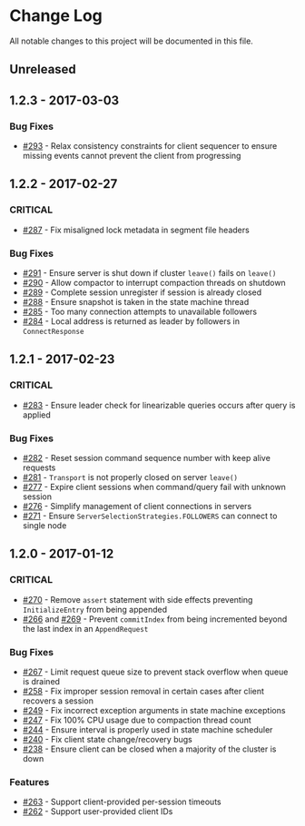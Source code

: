# Change Log
All notable changes to this project will be documented in this file.

## Unreleased

## 1.2.3 - 2017-03-03

### Bug Fixes
* [#293](https://github.com/atomix/copycat/pull/293) - Relax consistency constraints for client sequencer to ensure missing events cannot prevent the client from progressing

## 1.2.2 - 2017-02-27

### CRITICAL
* [#287](https://github.com/atomix/copycat/pull/287) - Fix misaligned lock metadata in segment file headers

### Bug Fixes
* [#291](https://github.com/atomix/copycat/pull/291) - Ensure server is shut down if cluster `leave()` fails on `leave()`
* [#290](https://github.com/atomix/copycat/pull/290) - Allow compactor to interrupt compaction threads on shutdown
* [#289](https://github.com/atomix/copycat/pull/289) - Complete session unregister if session is already closed
* [#288](https://github.com/atomix/copycat/pull/288) - Ensure snapshot is taken in the state machine thread
* [#285](https://github.com/atomix/copycat/pull/285) - Too many connection attempts to unavailable followers
* [#284](https://github.com/atomix/copycat/pull/284) - Local address is returned as leader by followers in `ConnectResponse`

## 1.2.1 - 2017-02-23

### CRITICAL
* [#283](https://github.com/atomix/copycat/pull/283) - Ensure leader check for linearizable queries occurs after query is applied

### Bug Fixes
* [#282](https://github.com/atomix/copycat/pull/282) - Reset session command sequence number with keep alive requests
* [#281](https://github.com/atomix/copycat/pull/281) - `Transport` is not properly closed on server `leave()`
* [#277](https://github.com/atomix/copycat/pull/277) - Expire client sessions when command/query fail with unknown session
* [#276](https://github.com/atomix/copycat/pull/276) - Simplify management of client connections in servers
* [#271](https://github.com/atomix/copycat/pull/271) - Ensure `ServerSelectionStrategies.FOLLOWERS` can connect to single node

## 1.2.0 - 2017-01-12

### CRITICAL
* [#270](https://github.com/atomix/copycat/pull/270) - Remove `assert` statement with side effects preventing `InitializeEntry` from being appended
* [#266](https://github.com/atomix/copycat/pull/266) and [#269](https://github.com/atomix/copycat/pull/269) - Prevent `commitIndex` from being incremented beyond the last index in an `AppendRequest`

### Bug Fixes
* [#267](https://github.com/atomix/copycat/pull/267) - Limit request queue size to prevent stack overflow when queue is drained
* [#258](https://github.com/atomix/copycat/pull/258) - Fix improper session removal in certain cases after client recovers a session
* [#249](https://github.com/atomix/copycat/pull/249) - Fix incorrect exception arguments in state machine exceptions
* [#247](https://github.com/atomix/copycat/pull/247) - Fix 100% CPU usage due to compaction thread count
* [#244](https://github.com/atomix/copycat/pull/244) - Ensure interval is properly used in state machine scheduler
* [#240](https://github.com/atomix/copycat/pull/240) - Fix client state change/recovery bugs
* [#238](https://github.com/atomix/copycat/pull/238) - Ensure client can be closed when a majority of the cluster is down

### Features
* [#263](https://github.com/atomix/copycat/pull/263) - Support client-provided per-session timeouts
* [#262](https://github.com/atomix/copycat/pull/262) - Support user-provided client IDs
